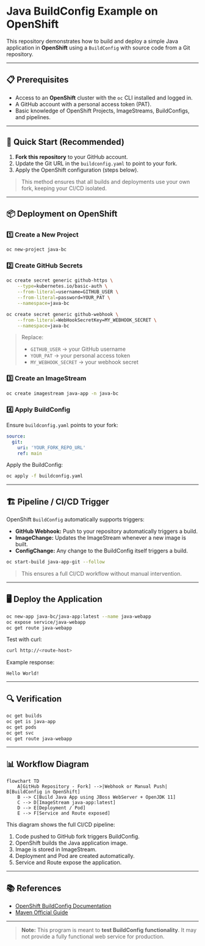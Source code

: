 # Java BuildConfig Example on OpenShift

This repository demonstrates how to build and deploy a simple Java application in **OpenShift** using a `BuildConfig` with source code from a Git repository.

---

## 📋 Prerequisites

* Access to an **OpenShift** cluster with the `oc` CLI installed and logged in.
* A GitHub account with a personal access token (PAT).
* Basic knowledge of OpenShift Projects, ImageStreams, BuildConfigs, and pipelines.

---

## 🚀 Quick Start (Recommended)

1. **Fork this repository** to your GitHub account.
2. Update the Git URL in the `buildconfig.yaml` to point to your fork.
3. Apply the OpenShift configuration (steps below).

> This method ensures that all builds and deployments use your own fork, keeping your CI/CD isolated.

---

## 📦 Deployment on OpenShift

### 1️⃣ Create a New Project

```bash
oc new-project java-bc
```

### 2️⃣ Create GitHub Secrets

```bash
oc create secret generic github-https \
    --type=kubernetes.io/basic-auth \
    --from-literal=username=GITHUB_USER \
    --from-literal=password=YOUR_PAT \
    --namespace=java-bc

oc create secret generic github-webhook \
    --from-literal=WebHookSecretKey=MY_WEBHOOK_SECRET \
    --namespace=java-bc
```

> Replace:
>
> * `GITHUB_USER` → your GitHub username
> * `YOUR_PAT` → your personal access token
> * `MY_WEBHOOK_SECRET` → your webhook secret

### 3️⃣ Create an ImageStream

```bash
oc create imagestream java-app -n java-bc
```

### 4️⃣ Apply BuildConfig

Ensure `buildconfig.yaml` points to your fork:

```yaml
source:
  git:
    uri: 'YOUR_FORK_REPO_URL'
    ref: main
```

Apply the BuildConfig:

```bash
oc apply -f buildconfig.yaml
```

---

## 🏗 Pipeline / CI/CD Trigger

OpenShift `BuildConfig` automatically supports triggers:

* **GitHub Webhook:** Push to your repository automatically triggers a build.
* **ImageChange:** Updates the ImageStream whenever a new image is built.
* **ConfigChange:** Any change to the BuildConfig itself triggers a build.

```bash
oc start-build java-app-git --follow
```

> This ensures a full CI/CD workflow without manual intervention.

---

## 🖥 Deploy the Application

```bash
oc new-app java-bc/java-app:latest --name java-webapp
oc expose service/java-webapp
oc get route java-webapp
```

Test with curl:

```bash
curl http://<route-host>
```

Example response:

```
Hello World!
```

---

## 🔍 Verification

```bash
oc get builds
oc get is java-app
oc get pods
oc get svc
oc get route java-webapp
```

---

## 📊 Workflow Diagram

```mermaid
flowchart TD
    A[GitHub Repository - Fork] -->|Webhook or Manual Push| B[BuildConfig in OpenShift]
    B --> C[Build Java App using JBoss WebServer + OpenJDK 11]
    C --> D[ImageStream java-app:latest]
    D --> E[Deployment / Pod]
    E --> F[Service and Route exposed]
```

This diagram shows the full CI/CD pipeline:

1. Code pushed to GitHub fork triggers BuildConfig.
2. OpenShift builds the Java application image.
3. Image is stored in ImageStream.
4. Deployment and Pod are created automatically.
5. Service and Route expose the application.

---

## 📚 References

* [OpenShift BuildConfig Documentation](https://docs.openshift.com/container-platform/latest/cicd/builds/understanding-buildconfigs.html)
* [Maven Official Guide](https://maven.apache.org/guides/)

---

> **Note:** This program is meant to **test BuildConfig functionality**. It may not provide a fully functional web service for production.

